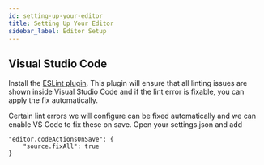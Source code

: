 ```yaml
---
id: setting-up-your-editor
title: Setting Up Your Editor
sidebar_label: Editor Setup
---
```


## Visual Studio Code

Install the [ESLint plugin](https://marketplace.visualstudio.com/items?itemName=dbaeumer.vscode-eslint#overview). This plugin will ensure that all linting issues are shown inside Visual Studio Code and if the lint error is fixable, you can apply the fix automatically.

Certain lint errors we will configure can be fixed automatically and we can enable VS Code to fix these on save.
Open your settings.json and add

```
"editor.codeActionsOnSave": {
    "source.fixAll": true
}
```